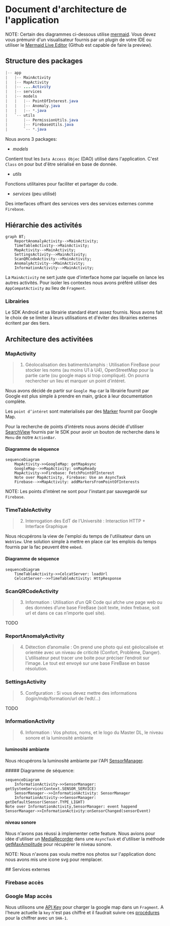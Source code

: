 # Document d'architecture de l'application

NOTE: Certain des diagrammes ci-dessous utilise [mermaid](https://mermaidjs.github.io). Vous devez vous prémunir d'un visualisateur fournis par un plugin de votre IDE  ou utiliser le [Mermaid Live Editor](https://mermaidjs.github.io/mermaid-live-editor) (Github est capable de faire la preview).

## Structure des packages

```java
|-- app
|   |-- MainActivity
|   |-- MapActivity
|   |-- ....Activity
|   |-- services
|   |-- models
|   |   |-- PointOfInterest.java
|   |   |-- Anomaly.java
|   |   |-- *.java
|   `-- utils
|       |-- PermissionUtils.java
|       |-- FirebaseUtils.java
|       `-- *.java
```

Nous avons 3 packages:

- _models_

Contient tout les `Data Access Objec` (DAO) utilisé dans l'application. C'est `Class` on pour but d'être sérialisé en base de donnée.

- _utils_

Fonctions utilitaires pour faciliter et partager du code.

- _services_ (peu utilisé)

Des interfaces offrant des services vers des services externes comme `Firebase`.

## Hiérarchie des activités

```mermaid
graph BT;
    ReportAnomalyActivity-->MainActivity;
    TimeTableActivity-->MainActivity;
    MapActivity-->MainActivity;
    SettingsActivity-->MainActivity;
    ScanQRCodeActivity-->MainActivity;
    AnomalyActivity-->MainActivity;
    InformationActivity-->MainActivity;
```

La `MainActivity` ne sert juste que d'interface home par laquelle on lance les autres activités.
Pour isoler les contextes nous avons préféré utiliser des `AppCompatActivity` au lieu de `Fragment`.


### Librairies

Le SDK Android et sa librairie standard étant assez fournis. Nous avons fait le choix de se limiter à leurs utilisations et d'éviter des librairies externes écritent par des tiers.

## Architecture des activitées

### MapActivity

> 1. Géolocalisation des batiments/amphis : Utilisation FireBase pour stocker les
> noms (au moins U1 à U4), OpenStreetMap pour la partie carte (ou google
> maps si trop compliqué). On pourra rechercher un lieu et marquer un point
> d’intéret.

Nous avons décidé de partir sur `Google Map` car la librairie fournit par Google est plus simple à prendre en main, grâce à leur documentation complète.

Les `point d’intéret` sont materialisés par des [Marker](https://developers.google.com/android/reference/com/google/android/gms/maps/model/Marker) fournit par Google Map.

Pour la recherche de points d’intérets nous avons décidé d'utiliser [SearchView](https://developer.android.com/reference/android/widget/SearchView.html) fournis par le SDK pour avoir un bouton de recherche dans le `Menu` de notre `ActionBar`.


#### Diagramme de séquence

```mermaid
sequenceDiagram
    MapActivity->>GoogleMap: getMapAsync
    GoogleMap-->>MapActivity: onMapReady
    MapActivity->>Firebase: FetchPointOfInterest
    Note over MapActivity, Firebase: Use an AsyncTask
    Firebase-->>MapActivity: addMarkersFromPointOfInterests
```

NOTE: Les points d’intéret ne sont pour l'instant par sauvegardé sur `Firebase`.

### TimeTableActivity

> 2. Interrogation des EdT de l’Université : Interaction HTTP + Interface
> Graphique

Nous récupérons la view de l'emploi du temps de l'utilisateur dans un `WebView`.
Une solution simple à mettre en place car les emplois du temps fournis par la fac peuvent être `embed`.

#### Diagramme de séquence

```mermaid
sequenceDiagram
    TimeTableActivity->>CelcatServer: loadUrl
    CelcatServer-->>TimeTableActivity: HttpResponse
```

### ScanQRCodeActivity

> 3. Information : Utilisation d’un QR Code qui afche une page web ou des
> données d’une base FireBase (soit texte, index frebase, soit url et dans ce
> cas n’importe quel site).

TODO

### ReportAnomalyActivity

> 4. Détection d’anomalie : On prend une photo qui est géolocalisée et orientée
> avec un niveau de criticité (Confort, Problème, Danger). L’utilisateur peut
> tracer une boite pour préciser l’endroit sur l’image. Le tout est envoyé sur
> une base FireBase en basse résolution.

### SettingsActivity

> 5. Confguration : Si vous devez mettre des informations
> (login/mdp/formation/url de l’edt/...)

TODO


### InformationActivity

> 6. Information : Vos photos, noms, et le logo du Master DL, le niveau sonore
> et la luminosité ambiante

#### luminosité ambiante

Nous récupérons la luminosité ambiante par l'API [SensorManager](https://developer.android.com/reference/android/hardware/SensorManager.html).

##### Diagramme de séquence:

```mermaid
sequenceDiagram
    InformationActivity->>SensorManager: getSystemService(Context.SENSOR_SERVICE)
    SensorManager-->>InformationActivity: SensorManager
    InformationActivity->>SensorManager: getDefaultSensor(Sensor.TYPE_LIGHT)
Note over InformationActivity,SensorManager: event happend
SensorManager->>InformationActivity:onSensorChanged(sensorEvent)
```

#### niveau sonore

Nous n'avons pas réussi à implementer cette feature. Nous avions pour idée d'utiliser un [MediaRecorder](https://developer.android.com/guide/topics/media/mediarecorder.html) dans une `AsyncTask` et d'utiliser la méthode [getMaxAmplitude](https://developer.android.com/reference/android/media/MediaRecorder.html#getMaxAmplitude()) pour récupérer le niveau sonore.


NOTE: Nous n'avons pas voulu mettre nos photos sur l'application donc nous avons mis une icone svg pour remplacer.


## Services externes

### Firebase accès

### Google Map accès

Nous utilisons une [API Key](https://github.com/kladier/miniprojet-android/blob/1835a42fd5aa8f286532476b29b1501219efbc7f/app/src/main/AndroidManifest.xml#L44) pour charger la google map dans un `Fragment`. A l'heure actuelle la `key` n'est pas chiffré et il faudrait suivre ces [procédures](https://developers.google.com/maps/documentation/android-api/signup) pour la chiffrer avec un `SHA-1`.